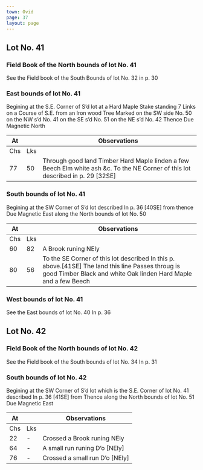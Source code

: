 ```yaml
---
town: Ovid
page: 37
layout: page
---
```


## Lot No. 41

### Field Book of the North bounds of lot No. 41

See the Field book of the South Bounds of lot No. 32 in p. 30

### East bounds of lot No. 41

Begining at the S.E. Corner of S’d lot at a Hard Maple Stake standing 7 Links on a Course of S.E. from an Iron wood Tree Marked on the SW side No. 50 on the NW s’d No. 41 on the SE s’d No. 51 on the NE s’d  No. 42 Thence Due Magnetic North

| At |    | Observations |
| -- | -- | ------------ |
| Chs | Lks | |
| 77 | 50 | Through good land Timber Hard Maple linden a few Beech Elm white ash &c. To the NE Corner of this lot described in p. 29 [32SE] |

### South bounds of lot No. 41

Begining at the SW Corner of S’d lot described In p. 36 [40SE] from thence Due Magnetic East along the North bounds of lot No. 50

| At |    | Observations |
| -- | -- | ------------ |
| Chs | Lks | |
| 60 | 82 | A Brook runing NEly |
| 80 | 56 | To the SE Corner of this lot described In this p. above.[41SE] The land this line Passes throug is good Timber Black and white Oak linden Hard Maple and a few Beech |

### West bounds of lot No. 41

See the East bounds of lot No. 40 In p. 36

## Lot No. 42

### Field Book of the North bounds of lot No. 42

See the Field book of the South bounds of lot No. 34 In p. 31

### South bounds of lot No. 42

Begining at the SW Corner of S’d lot which is the S.E. Corner of lot No. 41 described In p. 36 [41SE] from Thence along the North bounds of lot No. 51 Due Magnetic East

| At |    | Observations |
| -- | -- | ------------ |
| Chs | Lks | |
| 22 | - | Crossed a Brook runing NEly |
| 64 | - | A small run runing D’o [NEly] |
| 76 | - | Crossed a small run D’o [NEly] |

